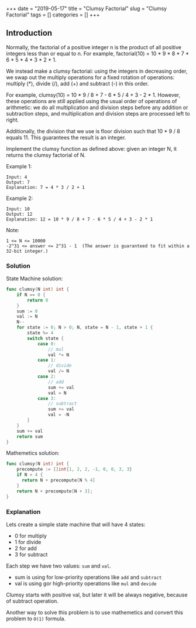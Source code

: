 +++
date = "2019-05-17"
title = "Clumsy Factorial"
slug = "Clumsy Factorial"
tags = []
categories = []
+++

## Introduction

Normally, the factorial of a positive integer n is the product of all positive integers less than or equal to n.  For example, factorial(10) = 10 * 9 * 8 * 7 * 6 * 5 * 4 * 3 * 2 * 1.

We instead make a clumsy factorial: using the integers in decreasing order, we swap out the multiply operations for a fixed rotation of operations: multiply (*), divide (/), add (+) and subtract (-) in this order.

For example, clumsy(10) = 10 * 9 / 8 + 7 - 6 * 5 / 4 + 3 - 2 * 1.  However, these operations are still applied using the usual order of operations of arithmetic: we do all multiplication and division steps before any addition or subtraction steps, and multiplication and division steps are processed left to right.

Additionally, the division that we use is floor division such that 10 * 9 / 8 equals 11.  This guarantees the result is an integer.

Implement the clumsy function as defined above: given an integer N, it returns the clumsy factorial of N.

 

Example 1:
```
Input: 4
Output: 7
Explanation: 7 = 4 * 3 / 2 + 1
```

Example 2:
```
Input: 10
Output: 12
Explanation: 12 = 10 * 9 / 8 + 7 - 6 * 5 / 4 + 3 - 2 * 1
``` 

Note:
```
1 <= N <= 10000
-2^31 <= answer <= 2^31 - 1  (The answer is guaranteed to fit within a 32-bit integer.)
```

### Solution

State Machine solution:
``` go
func clumsy(N int) int {
    if N == 0 {
        return 0
    }
    sum := 0
    val := N
    N--
    for state := 0; N > 0; N, state = N - 1, state + 1 {
        state %= 4
        switch state {
            case 0:
                // mul
                val *= N 
            case 1:
                // divide
                val /= N
            case 2:
                // add
                sum += val
                val = N
            case 3:
                // subtract
                sum += val
                val = -N
        }
    }
    sum += val
    return sum
}
```

Mathemetics solution:
``` go
func clumsy(N int) int {
    precompute := []int{1, 2, 2, -1, 0, 0, 3, 3}
    if N > 4 {
      return N + precompute[N % 4]
    }
    return N + precompute[N + 3];
}
```

### Explanation

Lets create a simple state machine that will have 4 states:
* 0 for multiply
* 1 for divide
* 2 for add
* 3 for subtract

Each step we have two values: `sum` and `val`.
* sum is using for low-priority operations like `add` and `subtract`
* val is using gor high-priority operations like `mul` and `devide`

Clumsy starts with positive val, but later it will be always negative, because of subtract operation.

Another way to solve this problem is to use mathemetics and convert this problem to `O(1)` formula.

